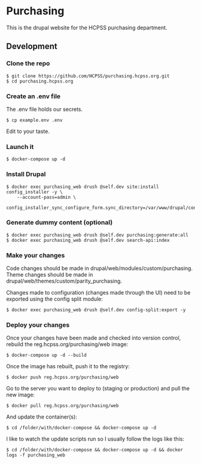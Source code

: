 # Purchasing

This is the drupal website for the HCPSS purchasing department.

## Development

### Clone the repo

```
$ git clone https://github.com/HCPSS/purchasing.hcpss.org.git
$ cd purchasing.hcpss.org
```

### Create an .env file

The .env file holds our secrets.

```
$ cp example.env .env
```

Edit to your taste.

### Launch it

```
$ docker-compose up -d
```

### Install Drupal

```
$ docker exec purchasing_web drush @self.dev site:install config_installer -y \
    --account-pass=admin \
    config_installer_sync_configure_form.sync_directory=/var/www/drupal/config/sync
```

### Generate dummy content (optional)

```
$ docker exec purchasing_web drush @self.dev purchasing:generate:all
$ docker exec purchasing_web drush @self.dev search-api:index
```

### Make your changes

Code changes should be made in drupal/web/modules/custom/purchasing. Theme
changes should be made in drupal/web/themes/custom/parity_purchasing.

Changes made to configuration (changes made through the UI) need to be 
exported using the config split module:

```
$ docker exec purchasing_web drush @self.dev config-split:export -y
```

### Deploy your changes

Once your changes have been made and checked into version control, rebuild the
reg.hcpss.org/purchasing/web image:

```
$ docker-compose up -d --build
```

Once the image has rebuilt, push it to the registry:

```
$ docker push reg.hcpss.org/purchasing/web
```

Go to the server you want to deploy to (staging or production) and pull the new
image:

```
$ docker pull reg.hcpss.org/purchasing/web
```

And update the container(s):

```
$ cd /folder/with/docker-compose && docker-compose up -d
```

I like to watch the update scripts run so I usually follow the logs like this:

```
$ cd /folder/with/docker-compose && docker-compose up -d && docker logs -f purchasing_web
```
